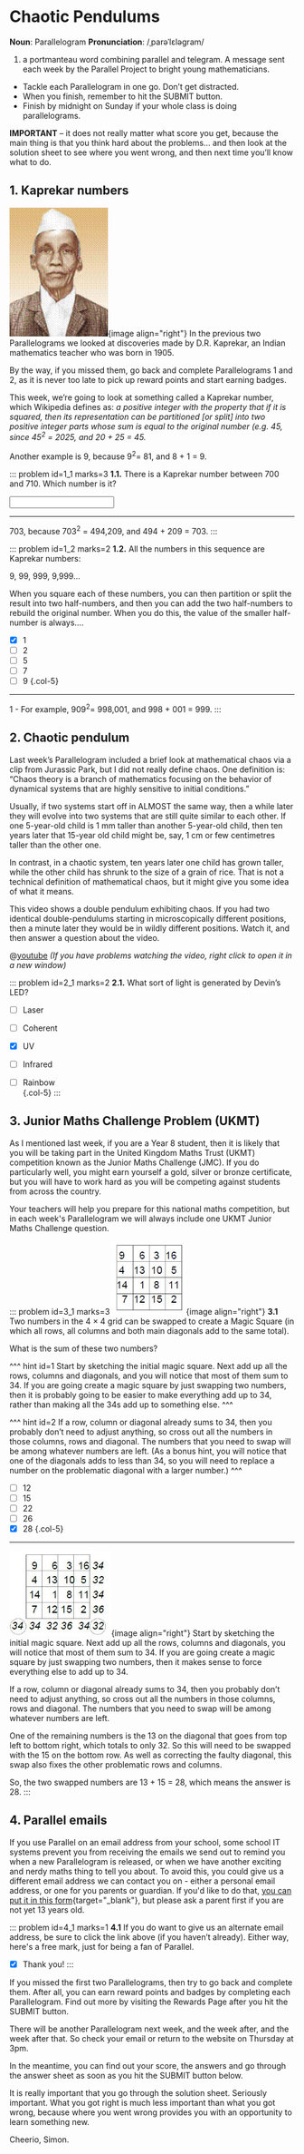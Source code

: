 # Chaotic Pendulums

<div class="dictionary">

__Noun__: Parallelogram
__Pronunciation__: /ˌparəˈlɛləɡram/

1. a portmanteau word combining parallel and telegram. A message sent each
week by the Parallel Project to bright young mathematicians.

</div>

* Tackle each Parallelogram in one go. Don’t get distracted.
* When you finish, remember to hit the SUBMIT button.
*	Finish by midnight on Sunday if your whole class is doing parallelograms.

__IMPORTANT__ – it does not really matter what score you get, because the main thing is that you think hard about the problems... and then look at the solution sheet to see where you went wrong, and then next time you’ll know what to do.


## 1. Kaprekar numbers
![](/resources/8-03-chaotic-pendulums/1-kaprekar.gif){image align="right"}
In the previous two Parallelograms we looked at discoveries made by D.R. Kaprekar, an Indian mathematics teacher who was born in 1905.

By the way, if you missed them, go back and complete Parallelograms 1 and 2, as it is never too late to pick up reward points and start earning badges.

This week, we’re going to look at something called a Kaprekar number, which Wikipedia defines as: _a positive integer with the property that if it is squared, then its representation can be partitioned [or split] into two positive integer parts whose sum is equal to the original number (e.g. 45, since 45<sup>2</sup> = 2025, and 20 + 25 = 45._

Another example is 9, because 9<sup>2</sup>= 81, and 8 + 1 = 9.


::: problem id=1_1 marks=3
__1.1.__ There is a Kaprekar number between 700 and 710. Which number is it?

<input type="text" solution="703"/>  

---

703, because 703<sup>2</sup> = 494,209, and 494 + 209 = 703.
:::

::: problem id=1_2 marks=2
__1.2.__ All the numbers in this sequence are Kaprekar numbers:

9,		99,		999,		9,999…

When you square each of these numbers, you can then partition or split the result into two half-numbers, and then you can add the two half-numbers to rebuild the original number. When you do this, the value of the smaller half-number is always….

* [x] 1
* [ ] 2
* [ ] 5
* [ ] 7
* [ ] 9
{.col-5}

---

1 - For example, 909<sup>2</sup>= 998,001, and 998 + 001 = 999.
:::


## 2. Chaotic pendulum

Last week’s Parallelogram included a brief look at mathematical chaos via a clip from Jurassic Park, but I did not really define chaos. One definition is: “Chaos theory is a branch of mathematics focusing on the behavior of dynamical systems that are highly sensitive to initial conditions.”

Usually, if two systems start off in ALMOST the same way, then a while later they will evolve into two systems that are still quite similar to each other. If one 5-year-old child is 1 mm taller than another 5-year-old child, then ten years later that 15-year old child might be, say, 1 cm or few centimetres taller than the other one.

In contrast, in a chaotic system, ten years later one child has grown taller, while the other child has shrunk to the size of a grain of rice. That is not a technical definition of mathematical chaos, but it might give you some idea of what it means.

This video shows a double pendulum exhibiting chaos. If you had two identical double-pendulums starting in microscopically different positions, then a minute later they would be in wildly different positions. Watch it, and then answer a question about the video.

@[youtube](mZ1hF_-cubA?end=187&rel=0) _(If you have problems watching the video, right click to open it in a new window)_

::: problem id=2_1 marks=2
__2.1.__ What sort of light is generated by Devin’s LED?

* [ ] Laser  
* [ ] Coherent  
* [x] UV  
* [ ] Infrared  
* [ ] Rainbow  
{.col-5}
:::


## 3.	Junior Maths Challenge Problem (UKMT)

As I mentioned last week, if you are a Year 8 student, then it is likely that you will be taking part in the United Kingdom Maths Trust (UKMT) competition known as the Junior Maths Challenge (JMC). If you do particularly well, you might earn yourself a gold, silver or bronze certificate, but you will have to work hard as you will be competing against students from across the country.

Your teachers will help you prepare for this national maths competition, but in each week's Parallelogram we will always include one UKMT Junior Maths Challenge question.

<!--- 2013 (22) --->
::: problem id=3_1 marks=3
![](/resources/8-03-chaotic-pendulums/3-magicsquare-question.jpg){image align="right"}
__3.1__ Two numbers in the 4 × 4 grid can be swapped to create a Magic Square (in which all rows, all columns and both main diagonals add
to the same total).

What is the sum of these two numbers?

^^^ hint id=1
Start by sketching the initial magic square. Next add up all the rows, columns and diagonals, and you will notice that most of them sum to 34. If you are going create a magic square by just swapping two numbers, then it is probably going to be easier to make everything add up to 34, rather than making all the 34s add up to something else.
^^^

^^^ hint id=2
If a row, column or diagonal already sums to 34, then you probably don’t need to adjust anything, so cross out all the numbers in those columns, rows and diagonal. The numbers that you need to swap will be among whatever numbers are left. (As a bonus hint, you will notice that one of the diagonals adds to less than 34, so you will need to replace a number on the problematic diagonal with a larger number.)
^^^

* [ ] 12
* [ ] 15
* [ ] 22
* [ ] 26
* [x] 28
{.col-5}

---
![](/resources/8-03-chaotic-pendulums/3-magicsquare-answer.jpg){image align="right"}
Start by sketching the initial magic square. Next add up all the rows, columns and diagonals, you will notice that most of them sum to 34. If you are going create a magic square by just swapping two numbers, then it makes sense to force everything else to add up to 34.

If a row, column or diagonal already sums to 34, then you probably don’t need to adjust anything, so cross out all the numbers in those columns, rows and diagonal. The numbers that you need to swap will be among whatever numbers are left.

One of the remaining numbers is the 13 on the diagonal that goes from top left to bottom right, which totals to only 32. So this will need to be swapped with the 15 on the bottom row. As well as correcting the faulty diagonal, this swap also fixes the other problematic rows and columns.

So, the two swapped numbers are 13 + 15 = 28, which means the answer is 28.
:::


## 4. Parallel emails

If you use Parallel on an email address from your school, some school IT systems prevent you from receiving the emails we send out to remind you when a new Parallelogram is released, or when we have another exciting and nerdy maths thing to tell you about. To avoid this, you could give us a different email address we can contact you on - either a personal email address, or one for you parents or guardian. If you'd like to do that, [you can put it in this form](https://landing.mailerlite.com/webforms/landing/k6y9h6){target="_blank"}, but please ask a parent first if you are not yet 13 years old.

::: problem id=4_1 marks=1
__4.1__ If you do want to give us an alternate email address, be sure to click the link above (if you haven’t already). Either way, here's a free mark, just for being a fan of Parallel.

* [x] Thank you!
:::


If you missed the first two Parallelograms, then try to go back and complete them. After all, you can earn reward points and badges by completing each Parallelogram. Find out more by visiting the Rewards Page after you hit the SUBMIT button.

There will be another Parallelogram next week, and the week after, and the week after that. So check your email or return to the website on Thursday at 3pm.

In the meantime, you can find out your score, the answers and go through the answer sheet as soon as you hit the SUBMIT button below.

It is really important that you go through the solution sheet. Seriously important. What you got right is much less important than what you got wrong, because where you went wrong provides you with an opportunity to learn something new.

Cheerio,
Simon.
